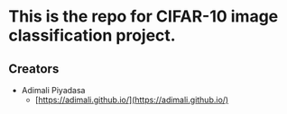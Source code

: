 # This is the repo for CIFAR-10 image classification project.


## Creators

* Adimali Piyadasa
    - [https://adimali.github.io/](https://adimali.github.io/)
